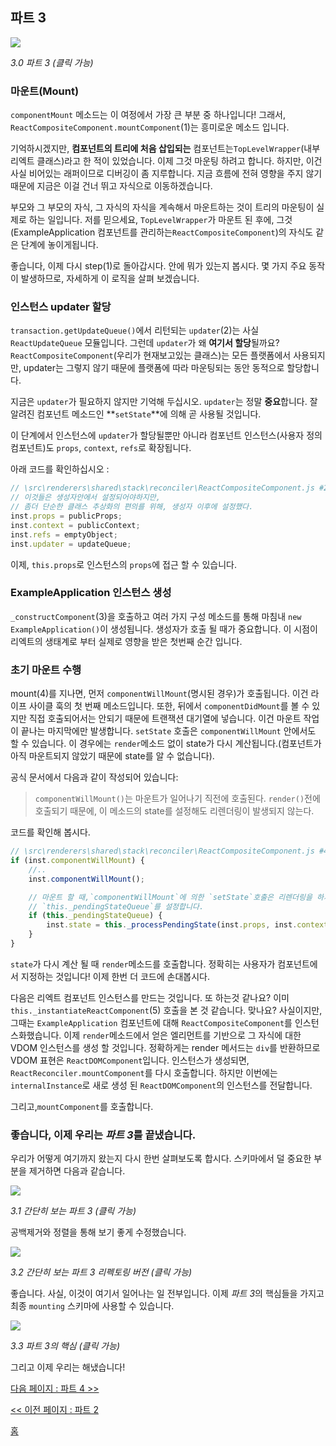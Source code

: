 ## 파트 3

[![](https://twisger.github.io/Under-the-hood-ReactJS/stack/images/3/part-3.svg)](https://twisger.github.io/Under-the-hood-ReactJS/stack/images/3/part-3.svg)

<em>3.0 파트 3 (클릭 가능)</em>

### 마운트(Mount)

`componentMount` 메소드는 이 여정에서 가장 큰 부분 중 하나입니다! 그래서, `ReactCompositeComponent.mountComponent`(1)는 흥미로운 메소드 입니다.

기억하시겠지만, **컴포넌트의 트리에 처음 삽입되는** 컴포넌트는`TopLevelWrapper`(내부 리엑트 클래스)라고 한 적이 있었습니다. 이제 그것 마운팅 하려고 합니다. 하지만, 이건 사실 비어있는 래퍼이므로 디버깅이 좀 지루합니다. 지금 흐름에 전혀 영향을 주지 않기 때문에 지금은 이걸 건너 뛰고 자식으로 이동하겠습니다.

부모와 그 부모의 자식, 그 자식의 자식을 계속해서 마운트하는 것이 트리의 마운팅이 실제로 하는 일입니다. 저를 믿으세요, `TopLevelWrapper`가 마운트 된 후에, 그것(ExampleApplication 컴포넌트를 관리하는`ReactCompositeComponent`)의 자식도 같은 단계에 놓이게됩니다.

좋습니다, 이제 다시 step(1)로 돌아갑시다. 안에 뭐가 있는지 봅시다. 몇 가지 주요 동작이 발생하므로, 자세하게 이 로직을 살펴 보겠습니다.

### 인스턴스 updater 할당

`transaction.getUpdateQueue()`에서 리턴되는 `updater`(2)는 사실 `ReactUpdateQueue` 모듈입니다. 그런데 `updater`가 왜 **여기서 할당**될까요? `ReactCompositeComponent`(우리가 현재보고있는 클래스)는 모든 플랫폼에서 사용되지만, updater는 그렇지 않기 때문에 플랫폼에 따라 마운팅되는 동안 동적으로 할당합니다.

지금은 `updater`가 필요하지 않지만 기억해 두십시오. `updater`는 정말 **중요**합니다. 잘 알려진 컴포넌트 메소드인 **`setState`**에 의해 곧 사용될 것입니다.

이 단계에서 인스턴스에 `updater`가 할당될뿐만 아니라 컴포넌트 인스턴스(사용자 정의 컴포넌트)도 `props`, `context`, `refs`로 확장됩니다.

아래 코드를 확인하십시오 :

```javascript
// \src\renderers\shared\stack\reconciler\ReactCompositeComponent.js #255
// 이것들은 생성자안에서 설정되어야하지만,  
// 좀더 단순한 클래스 추상화의 편의를 위해, 생성자 이후에 설정했다.
inst.props = publicProps;
inst.context = publicContext;
inst.refs = emptyObject;
inst.updater = updateQueue;
```

이제, `this.props`로 인스턴스의 `props`에 접근 할 수 있습니다.

### ExampleApplication 인스턴스 생성

`_constructComponent`(3)을 호출하고 여러 가지 구성 메소드를 통해 마침내 `new ExampleApplication()`이 생성됩니다. 생성자가 호출 될 때가 중요합니다. 이 시점이 리엑트의 생태계로 부터 실제로 영향을 받은 첫번째 순간 입니다.

### 초기 마운트 수행

mount(4)를 지나면, 먼저 `componentWillMount`(명시된 경우)가 호출됩니다. 이건 라이프 사이클 훅의 첫 번째 메소드입니다. 또한, 뒤에서 `componentDidMount`를 볼 수 있지만 직접 호출되어서는 안되기 때문에 트랜잭션 대기열에 넣습니다. 이건 마운트 작업이 끝나는 마지막에만 발생합니다. `setState` 호출은 `componentWillMount` 안에서도 할 수 있습니다. 이 경우에는 `render`메소드 없이 state가 다시 계산됩니다.(컴포넌트가 아직 마운트되지 않았기 때문에 state를 알 수 없습니다).

공식 문서에서 다음과 같이 작성되어 있습니다:

> `componentWillMount()`는 마운트가 일어나기 직전에 호출된다. `render()`전에 호출되기 때문에, 이 메소드의 state를 설정해도 리렌더링이 발생되지 않는다.

코드를 확인해 봅시다.

```javascript
// \src\renderers\shared\stack\reconciler\ReactCompositeComponent.js #476
if (inst.componentWillMount) {
    //..
    inst.componentWillMount();

    // 마운트 할 때,`componentWillMount`에 의한 `setState`호출은 리렌더링을 하지 않고,
    // `this._pendingStateQueue`를 설정합니다.
    if (this._pendingStateQueue) {
        inst.state = this._processPendingState(inst.props, inst.context);
    }
}
```

`state`가 다시 계산 될 때 `render`메소드를 호출합니다. 정확히는 사용자가 컴포넌트에서 지정하는 것입니다! 이제 한번 더 코드에 손대봅시다.

다음은 리엑트 컴포넌트 인스턴스를 만드는 것입니다. 또 하는것 같나요? 이미 `this._instantiateReactComponent`(5) 호출을 본 것 같습니다. 맞나요? 사실이지만, 그때는 `ExampleApplication` 컴포넌트에 대해 `ReactCompositeComponent`를 인스턴스화했습니다. 이제 `render`메소드에서 얻은 엘리먼트를 기반으로 그 자식에 대한 VDOM 인스턴스를 생성 할 것입니다. 정확하게는 render 메서드는 `div`를 반환하므로 VDOM 표현은 `ReactDOMComponent`입니다. 인스턴스가 생성되면, `ReactReconciler.mountComponent`를 다시 호출합니다. 하지만 이번에는 `internalInstance`로 새로 생성 된 `ReactDOMComponent`의 인스턴스를 전달합니다.

그리고,`mountComponent`를 호출합니다.

### 좋습니다, 이제 우리는 *파트 3*를 끝냈습니다.

우리가 어떻게 여기까지 왔는지 다시 한번 살펴보도록 합시다. 스키마에서 덜 중요한 부분을 제거하면 다음과 같습니다.

[![](https://twisger.github.io/Under-the-hood-ReactJS/stack/images/3/part-3-A.svg)](https://twisger.github.io/Under-the-hood-ReactJS/stack/images/3/part-3-A.svg)

<em>3.1 간단히 보는 파트 3 (클릭 가능)</em>

공백제거와 정렬을 통해 보기 좋게 수정했습니다.

[![](https://twisger.github.io/Under-the-hood-ReactJS/stack/images/3/part-3-B.svg)](https://twisger.github.io/Under-the-hood-ReactJS/stack/images/3/part-3-B.svg)

<em>3.2 간단히 보는 파트 3 리펙토링 버전 (클릭 가능)</em>

좋습니다. 사실, 이것이 여기서 일어나는 일 전부입니다. 이제 *파트 3*의 핵심들을 가지고 최종 `mounting` 스키마에 사용할 수 있습니다.

[![](https://twisger.github.io/Under-the-hood-ReactJS/stack/images/3/part-3-C.svg)](https://twisger.github.io/Under-the-hood-ReactJS/stack/images/3/part-3-C.svg)

<em>3.3 파트 3의 핵심 (클릭 가능)</em>

그리고 이제 우리는 해냈습니다!


[다음 페이지 : 파트 4 >>](./Part-4.md)

[<< 이전 페이지 : 파트 2](./Part-2.md)


[홈](../../README.md)
